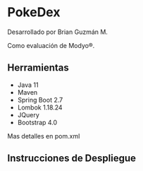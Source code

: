 # PokeDex
Desarrollado por Brian Guzmán M.

Como evaluación de Modyo®.

## Herramientas
- Java 11
- Maven
- Spring Boot 2.7
- Lombok 1.18.24
- JQuery
- Bootstrap 4.0

Mas detalles en pom.xml

## Instrucciones de Despliegue



